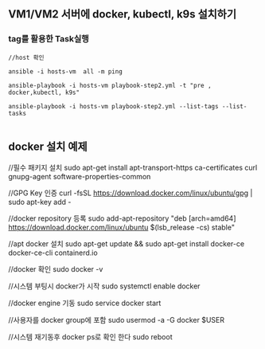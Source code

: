 


## VM1/VM2 서버에 docker, kubectl, k9s 설치하기

###  tag를 활용한 Task실행 

```
//host 확인 

ansible -i hosts-vm  all -m ping 

ansible-playbook -i hosts-vm playbook-step2.yml -t "pre , docker,kubectl, k9s"

ansible-playbook -i hosts-vm playbook-step2.yml --list-tags --list-tasks


```

## docker 설치 예제 
//필수 패키지 설치 
sudo apt-get install apt-transport-https ca-certificates curl gnupg-agent software-properties-common

//GPG Key 인증
curl -fsSL https://download.docker.com/linux/ubuntu/gpg | sudo apt-key add -

//docker repository 등록
sudo add-apt-repository "deb [arch=amd64] https://download.docker.com/linux/ubuntu $(lsb_release -cs) stable"

//apt docker 설치
sudo apt-get update && sudo apt-get install docker-ce docker-ce-cli containerd.io

//docker 확인 
sudo docker -v

//시스템 부팅시 docker가 시작
sudo systemctl enable docker 

//docker engine 기동 
sudo service docker start

//사용자를 docker group에 포함
sudo usermod -a -G docker $USER

//시스템 재기동후 docker ps로 확인 한다 
sudo reboot
```